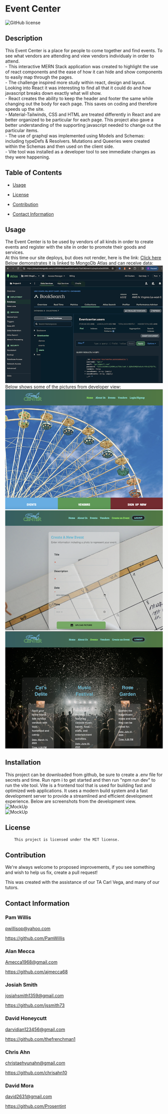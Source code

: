 # Event Center
  ![GitHub license](https://img.shields.io/badge/license-MIT-blue.svg)

  ## Description
  
  This Event Center is a place for people to come together and find events. To see what vendors are attending and view vendors individualy in order to attend.  
      - This interactive MERN Stack application was created to highlight the use of react components and the ease of how it can hide and show components to easily map through the pages.  
    - The challenge inspired more study within react, design and layout. Looking into React it was interesting to find all that it could do and how javascript breaks down exactly what will show.  
    - React creates the ability to keep the header and footer the same while changing out the body for each page. This saves on coding and therefore speeds up the site.  
    - Material-Tailwinds, CSS and HTML are treated differently in React and are better organized to be particular for each page. This project also gave a better understanding of the supporting javascript needed to change out the particular items.   
     - The use of graphql was implemented using Models and Schemas: including typeDefs & Resolvers. Mutations and Queeries were created within the Schemas and then used on the client side.  
    - Vite tool was installed as a developer tool to see immediate changes as they were happening.  
  
  ## Table of Contents
  
  * [Usage](#usage)
  
* [License](#license)

 * [Contribution](#contribution)
  
  * [Contact Information](#Contact-Information)
  
  
  ## Usage 
  
  The Event Center is to be used by vendors of all kinds in order to create events and register with the site in order to promote their goods and services.  
  At this time our site deploys, but does not render, here is the link:
  [Click here](https://eventcenter.onrender.com/)  
  Below demonstrates it is linked to MongoDb Atlas and can receive data:  
  ![MockUp](./client/src/assets/ReadmeImg/Atlas3.png)  
  Below shows some of the pictures from developer view:  
  ![MockUp](./client/src/assets/ReadmeImg/event1.png)  
  ![MockUp](./client/src/assets/ReadmeImg/event2.png)  
  ![MockUp](./client/src/assets/ReadmeImg/event3.png)  
  

  ## Installation 
  
  This project can be downloaded from github, be sure to create a .env file for secrets and time. Run npm i to get started and then run "npm run dev" to run the vite tool. Vite is a frontend tool that is used for building fast and optimized web applications. It uses a modern build system and a fast development server to provide a streamlined and efficient development experience. Below are screenshots from the development view.  
  ![MockUp](./)  
  ![MockUp](./)  
  
  ## License
        This project is licensed under the MIT license.
  
  ## Contribution 
  
  We're always welcome to proposed improvements, if you see something and wish to help us fix, create a pull request!

  This was created with the assistance of our TA Carl Vega, and many of our tutors.
  
  
  ## Contact Information
  
  ### Pam Willis

  pwillisop@yahoo.com
  
  https://github.com/PamWillis
  
  ### Alan Mecca
  Amecca1968@gmail.com
  
  https://github.com/ajmecca68

  ### Josiah Smith
  josiahsmith1359@gmail.com
  
  https://github.com/jssmith73

  ### David Honeycutt
  darvidian123456@gmail.com
  
  https://github.com/thefrenchman1

  ### Chris Ahn
  christaehyunahn@gmail.com
  
  https://github.com/chrisahn10

  ### David Mora
  david2631@gmail.com
  
  https://github.com/Prosentint
  
